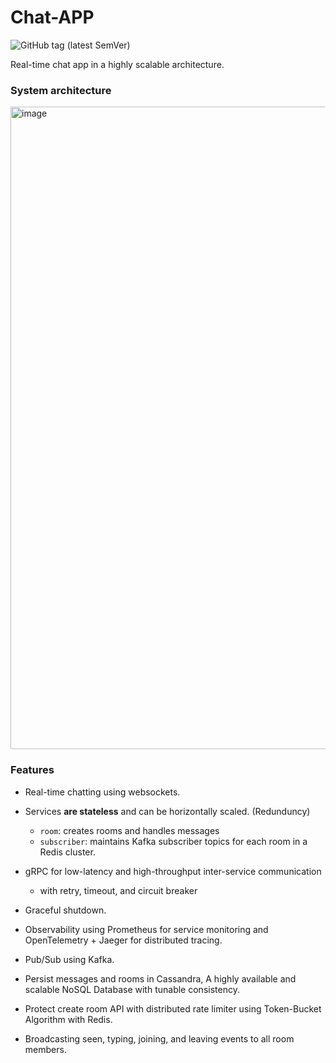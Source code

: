 # Chat-APP
![GitHub tag (latest SemVer)](https://img.shields.io/github/v/tag/omran95/chat-app?label=Version&sort=semver)

Real-time chat app in a highly scalable architecture. 


### System architecture

<img width="1028" alt="image" src="https://raw.githubusercontent.com/omran95/chat-app/main/architecture.png">


### Features
- Real-time chatting using websockets.
- Services **are stateless** and can be horizontally scaled. (Redunduncy)
  - `room`: creates rooms and handles messages
  - `subscriber`: maintains Kafka subscriber topics for each room in a Redis cluster.

- gRPC for low-latency and high-throughput inter-service communication
  - with retry, timeout, and circuit breaker
- Graceful shutdown.
- Observability using Prometheus for service monitoring and OpenTelemetry + Jaeger for distributed tracing.
- Pub/Sub using Kafka.
- Persist messages and rooms in Cassandra, A highly available and scalable NoSQL Database with tunable consistency.
- Protect create room API with distributed rate limiter using Token-Bucket Algorithm with Redis.
- Broadcasting seen, typing, joining, and leaving events to all room members.
